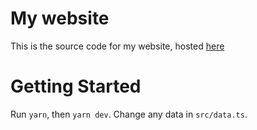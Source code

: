# My website
This is the source code for my website, hosted [here](https://devksingh.com)

# Getting Started
Run `yarn`, then `yarn dev`. Change any data in `src/data.ts`.